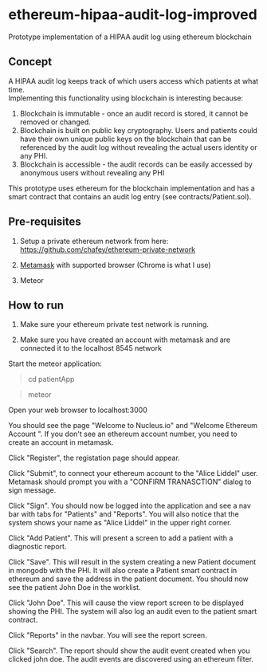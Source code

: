 # ethereum-hipaa-audit-log-improved

Prototype implementation of a HIPAA audit log using ethereum blockchain

Concept
-------

A HIPAA audit log keeps track of which users access which patients at what time.  
Implementing this functionality using blockchain is interesting because:

1. Blockchain is immutable - once an audit record is stored, it cannot be
   removed or changed.   
2. Blockchain is built on public key cryptography.  Users and patients could
   have their own unique public keys on the blockchain that can be referenced
   by the audit log without revealing the actual users identity or any PHI.
3. Blockchain is accessible - the audit records can be easily accessed by
   anonymous users without revealing any PHI

This prototype uses ethereum for the blockchain implementation and has a
smart contract that contains an audit log entry (see contracts/Patient.sol).  

Pre-requisites
--------------

1) Setup a private ethereum network from here: https://github.com/chafey/ethereum-private-network

2) [Metamask](https://metamask.io/) with supported browser (Chrome is what I use)

3) Meteor

How to run
----------

1) Make sure your ethereum private test network is running.  

2) Make sure you have created an account with metamask and are connected it to the
localhost 8545 network

Start the meteor application:

> cd patientApp

> meteor

Open your web browser to localhost:3000

You should see the page "Welcome to Nucleus.io" and
"Welcome Ethereum Account <your account number>".  If you don't see an ethereum
account number, you need to create an account in metamask.

Click "Register", the registation page should appear.

Click "Submit", to connect your ethereum account to the "Alice Liddel" user.  
Metamask should prompt you with a "CONFIRM TRANASCTION" dialog to sign message.

Click "Sign".  You should now be logged into the application and see a
nav bar with tabs for "Patients" and "Reports".  You will also notice that
the system shows your name as "Alice Liddel" in the upper right corner.

Click "Add Patient".  This will present a screen to add a patient with a
diagnostic report.  

Click "Save".  This will result in the system creating a new Patient document
in mongodb with the PHI.  It will also create a Patient smart contract in
ethereum and save the address in the patient document.  You should now see
the patient John Doe in the worklist.  

Click "John Doe".  This will cause the view report screen to be displayed showing
the PHI.  The system will also log an audit even to the patient smart contract.

Click "Reports" in the navbar.  You will see the report screen.  

Click "Search".  The report should show the audit event created when you clicked
john doe.  The audit events are discovered using an ethereum filter.
